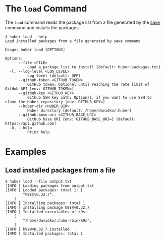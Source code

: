 # The `load` Command

The `load` command reads the package list from a file generated by the [save](./save.md) command and installs the packages.

```console
$ huber load --help
Load installed packages from a file generated by save command

Usage: huber load [OPTIONS]

Options:
      --file <FILE>
          Load a package list to install [default: huber-packages.txt]
  -l, --log-level <LOG_LEVEL>
          Log level [default: OFF]
      --github-token <GITHUB_TOKEN>
          GitHub token; Optional until reaching the rate limit of GitHub API [env: GITHUB_TOKEN=]
      --github-key <GITHUB_KEY>
          Github SSH key path; Optional, if you want to use SSH to clone the Huber repository [env: GITHUB_KEY=]
      --huber-dir <HUBER_DIR>
          Huber directory [default: /home/davidko/.huber]
      --github-base-uri <GITHUB_BASE_URI>
          GitHub base URI [env: GITHUB_BASE_URI=] [default: https://api.github.com]
  -h, --help
          Print help
```

# Examples

## Load installed packages from a file

```console
$ huber load --file output.txt
[INFO ] Loading packages from output.txt
[INFO ] Loaded packages: total 1: [
        "k9s@v0.32.7",
    ]
[INFO ] Installing packages: total 1
[INFO ] Installing package k9s@v0.32.7
[INFO ] Installed executables of k9s:
    [
        "/home/davidko/.huber/bin/k9s",
    ]
[INFO ] k9s@v0.32.7 installed
[INFO ] Installed packages: total 1
```

